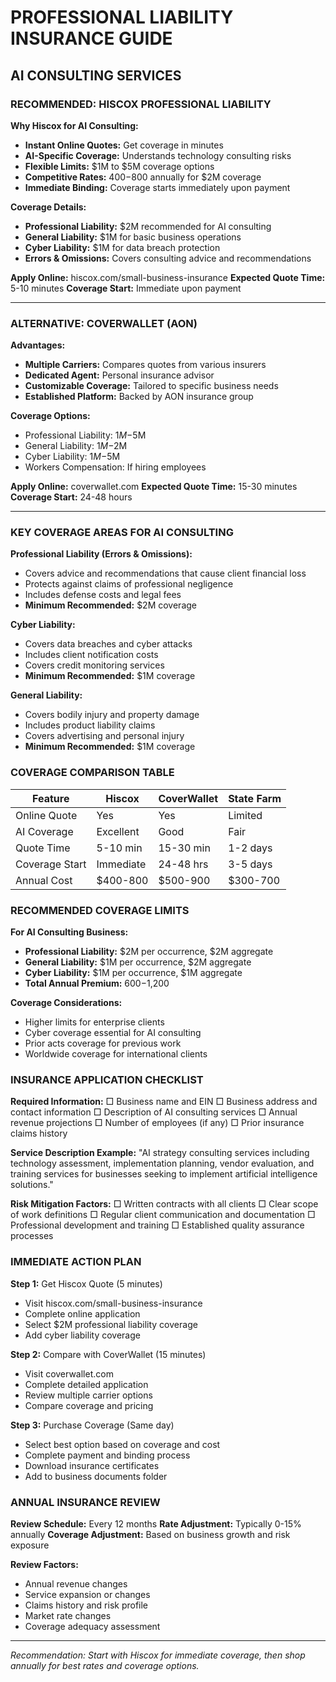 # PROFESSIONAL LIABILITY INSURANCE GUIDE
## AI CONSULTING SERVICES

### RECOMMENDED: HISCOX PROFESSIONAL LIABILITY

**Why Hiscox for AI Consulting:**
- **Instant Online Quotes:** Get coverage in minutes
- **AI-Specific Coverage:** Understands technology consulting risks
- **Flexible Limits:** $1M to $5M coverage options
- **Competitive Rates:** $400-$800 annually for $2M coverage
- **Immediate Binding:** Coverage starts immediately upon payment

**Coverage Details:**
- **Professional Liability:** $2M recommended for AI consulting
- **General Liability:** $1M for basic business operations
- **Cyber Liability:** $1M for data breach protection
- **Errors & Omissions:** Covers consulting advice and recommendations

**Apply Online:** hiscox.com/small-business-insurance
**Expected Quote Time:** 5-10 minutes
**Coverage Start:** Immediate upon payment

---

### ALTERNATIVE: COVERWALLET (AON)

**Advantages:**
- **Multiple Carriers:** Compares quotes from various insurers
- **Dedicated Agent:** Personal insurance advisor
- **Customizable Coverage:** Tailored to specific business needs
- **Established Platform:** Backed by AON insurance group

**Coverage Options:**
- Professional Liability: $1M-$5M
- General Liability: $1M-$2M
- Cyber Liability: $1M-$5M
- Workers Compensation: If hiring employees

**Apply Online:** coverwallet.com
**Expected Quote Time:** 15-30 minutes
**Coverage Start:** 24-48 hours

---

### KEY COVERAGE AREAS FOR AI CONSULTING

**Professional Liability (Errors & Omissions):**
- Covers advice and recommendations that cause client financial loss
- Protects against claims of professional negligence
- Includes defense costs and legal fees
- **Minimum Recommended:** $2M coverage

**Cyber Liability:**
- Covers data breaches and cyber attacks
- Includes client notification costs
- Covers credit monitoring services
- **Minimum Recommended:** $1M coverage

**General Liability:**
- Covers bodily injury and property damage
- Includes product liability claims
- Covers advertising and personal injury
- **Minimum Recommended:** $1M coverage

### COVERAGE COMPARISON TABLE

| Feature | Hiscox | CoverWallet | State Farm |
|---------|--------|-------------|------------|
| Online Quote | Yes | Yes | Limited |
| AI Coverage | Excellent | Good | Fair |
| Quote Time | 5-10 min | 15-30 min | 1-2 days |
| Coverage Start | Immediate | 24-48 hrs | 3-5 days |
| Annual Cost | $400-800 | $500-900 | $300-700 |

### RECOMMENDED COVERAGE LIMITS

**For AI Consulting Business:**
- **Professional Liability:** $2M per occurrence, $2M aggregate
- **General Liability:** $1M per occurrence, $2M aggregate
- **Cyber Liability:** $1M per occurrence, $1M aggregate
- **Total Annual Premium:** $600-$1,200

**Coverage Considerations:**
- Higher limits for enterprise clients
- Cyber coverage essential for AI consulting
- Prior acts coverage for previous work
- Worldwide coverage for international clients

### INSURANCE APPLICATION CHECKLIST

**Required Information:**
□ Business name and EIN
□ Business address and contact information
□ Description of AI consulting services
□ Annual revenue projections
□ Number of employees (if any)
□ Prior insurance claims history

**Service Description Example:**
"AI strategy consulting services including technology assessment, implementation planning, vendor evaluation, and training services for businesses seeking to implement artificial intelligence solutions."

**Risk Mitigation Factors:**
□ Written contracts with all clients
□ Clear scope of work definitions
□ Regular client communication and documentation
□ Professional development and training
□ Established quality assurance processes

### IMMEDIATE ACTION PLAN

**Step 1:** Get Hiscox Quote (5 minutes)
- Visit hiscox.com/small-business-insurance
- Complete online application
- Select $2M professional liability coverage
- Add cyber liability coverage

**Step 2:** Compare with CoverWallet (15 minutes)
- Visit coverwallet.com
- Complete detailed application
- Review multiple carrier options
- Compare coverage and pricing

**Step 3:** Purchase Coverage (Same day)
- Select best option based on coverage and cost
- Complete payment and binding process
- Download insurance certificates
- Add to business documents folder

### ANNUAL INSURANCE REVIEW

**Review Schedule:** Every 12 months
**Rate Adjustment:** Typically 0-15% annually
**Coverage Adjustment:** Based on business growth and risk exposure

**Review Factors:**
- Annual revenue changes
- Service expansion or changes
- Claims history and risk profile
- Market rate changes
- Coverage adequacy assessment

---

*Recommendation: Start with Hiscox for immediate coverage, then shop annually for best rates and coverage options.*